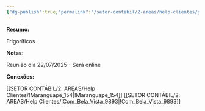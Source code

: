 ```yaml
---
{"dg-publish":true,"permalink":"/setor-contabil/2-areas/help-clientes/grupo-adriana/","dgPassFrontmatter":true,"created":"2025-07-18T14:32:03.892-03:00","updated":"2025-07-21T17:14:36.624-03:00"}
---
```


**Resumo:**

Frigoríficos

**Notas:**

Reunião dia 22/07/2025 - Será online

**Conexões:**

[[SETOR CONTÁBIL/2. AREAS/Help Clientes/!Maranguape_154\|!Maranguape_154]]
[[SETOR CONTÁBIL/2. AREAS/Help Clientes/!Com_Bela_Vista_9893\|!Com_Bela_Vista_9893]]